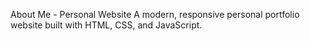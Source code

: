 About Me - Personal Website
A modern, responsive personal portfolio website built with HTML, CSS, and JavaScript. 

